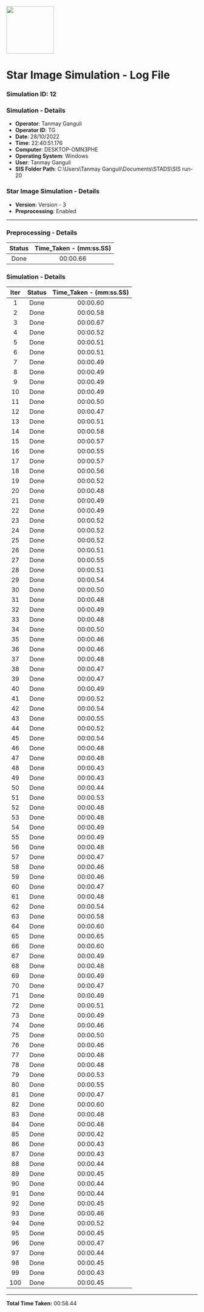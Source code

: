 [<img src="https://www.aero.iitb.ac.in/satlab/images/IITBSSP2019.png" width="125"/>](image.png)

# Star Image Simulation - Log File

### Simulation ID: 12

### Simulation - Details
* **Operator**: Tanmay Ganguli
* **Operator ID**: TG
* **Date**: 28/10/2022
* **Time**: 22:40:51.176
* **Computer**: DESKTOP-OMN3PHE
* **Operating System**: Windows
* **User**: Tanmay Ganguli
* **SIS Folder Path**: C:\Users\Tanmay Ganguli\Documents\STADS\SIS run-20

### Star Image Simulation - Details
* **Version**: Version - 3
* **Preprocessing**: Enabled

---

### Preprocessing - Details

|Status|Time_Taken - (mm:ss.SS)
|:---:|:---:|
|Done|00:00.66|

### Simulation - Details

|Iter|Status|Time_Taken - (mm:ss.SS)|
|:---:|:---:|:---:|
|1|Done|00:00.60|
|2|Done|00:00.58|
|3|Done|00:00.67|
|4|Done|00:00.52|
|5|Done|00:00.51|
|6|Done|00:00.51|
|7|Done|00:00.49|
|8|Done|00:00.49|
|9|Done|00:00.49|
|10|Done|00:00.49|
|11|Done|00:00.50|
|12|Done|00:00.47|
|13|Done|00:00.51|
|14|Done|00:00.58|
|15|Done|00:00.57|
|16|Done|00:00.55|
|17|Done|00:00.57|
|18|Done|00:00.56|
|19|Done|00:00.52|
|20|Done|00:00.48|
|21|Done|00:00.49|
|22|Done|00:00.49|
|23|Done|00:00.52|
|24|Done|00:00.52|
|25|Done|00:00.52|
|26|Done|00:00.51|
|27|Done|00:00.55|
|28|Done|00:00.51|
|29|Done|00:00.54|
|30|Done|00:00.50|
|31|Done|00:00.48|
|32|Done|00:00.49|
|33|Done|00:00.48|
|34|Done|00:00.50|
|35|Done|00:00.46|
|36|Done|00:00.46|
|37|Done|00:00.48|
|38|Done|00:00.47|
|39|Done|00:00.47|
|40|Done|00:00.49|
|41|Done|00:00.52|
|42|Done|00:00.54|
|43|Done|00:00.55|
|44|Done|00:00.52|
|45|Done|00:00.54|
|46|Done|00:00.48|
|47|Done|00:00.48|
|48|Done|00:00.43|
|49|Done|00:00.43|
|50|Done|00:00.44|
|51|Done|00:00.53|
|52|Done|00:00.48|
|53|Done|00:00.48|
|54|Done|00:00.49|
|55|Done|00:00.49|
|56|Done|00:00.48|
|57|Done|00:00.47|
|58|Done|00:00.46|
|59|Done|00:00.46|
|60|Done|00:00.47|
|61|Done|00:00.48|
|62|Done|00:00.54|
|63|Done|00:00.58|
|64|Done|00:00.60|
|65|Done|00:00.65|
|66|Done|00:00.60|
|67|Done|00:00.49|
|68|Done|00:00.48|
|69|Done|00:00.49|
|70|Done|00:00.47|
|71|Done|00:00.49|
|72|Done|00:00.51|
|73|Done|00:00.49|
|74|Done|00:00.46|
|75|Done|00:00.50|
|76|Done|00:00.46|
|77|Done|00:00.48|
|78|Done|00:00.48|
|79|Done|00:00.53|
|80|Done|00:00.55|
|81|Done|00:00.47|
|82|Done|00:00.60|
|83|Done|00:00.48|
|84|Done|00:00.48|
|85|Done|00:00.42|
|86|Done|00:00.43|
|87|Done|00:00.43|
|88|Done|00:00.44|
|89|Done|00:00.45|
|90|Done|00:00.44|
|91|Done|00:00.44|
|92|Done|00:00.45|
|93|Done|00:00.46|
|94|Done|00:00.52|
|95|Done|00:00.45|
|96|Done|00:00.47|
|97|Done|00:00.44|
|98|Done|00:00.45|
|99|Done|00:00.43|
|100|Done|00:00.45|

---

**Total Time Taken:** 00:58.44
